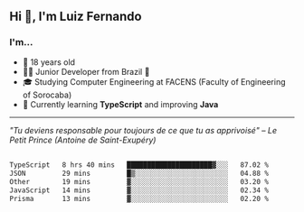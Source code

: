 <h2>Hi 👋, I'm Luiz Fernando</h2>

### I'm...
* 🤟 18 years old
* 👨‍💻 Junior Developer from Brazil 💚
* 🎓 Studying Computer Engineering at FACENS (Faculty of Engineering of Sorocaba)
* 🔭 Currently learning **TypeScript** and improving **Java**

---

_"Tu deviens responsable pour toujours de ce que tu as apprivoisé" – Le Petit Prince (Antoine de Saint-Exupéry)_

##

<!--START_SECTION:waka-->

```txt
TypeScript   8 hrs 40 mins   █████████████████████▓░░░   87.02 %
JSON         29 mins         █▒░░░░░░░░░░░░░░░░░░░░░░░   04.88 %
Other        19 mins         ▓░░░░░░░░░░░░░░░░░░░░░░░░   03.20 %
JavaScript   14 mins         ▓░░░░░░░░░░░░░░░░░░░░░░░░   02.34 %
Prisma       13 mins         ▓░░░░░░░░░░░░░░░░░░░░░░░░   02.20 %
```

<!--END_SECTION:waka-->
